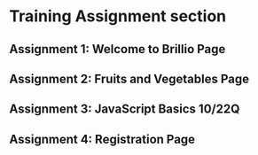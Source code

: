 # Training Assignment section

## Assignment 1: Welcome to Brillio Page

## Assignment 2: Fruits and Vegetables Page

## Assignment 3: JavaScript Basics 10/22Q

## Assignment 4: Registration Page